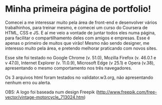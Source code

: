 # Minha primeira página de portfolio!

Comecei a me interessar muito pela área de front-end e desenvolver vários trabalhinhos, para treinar mesmo, e comecei um curso 
do Coursera de HTML, CSS e JS. E aí me veio a vontade de juntar todos eles numa página, para facilitar o compartilhamento deles com 
amigos e empresas. Esse é apenas o primeiro de muitos que virão! Mesmo não sendo designer, me interesso muito pela área, e pretendo
melhorar praticando com novos sites. 

Esse site foi testado no Google Chrome (v. 51.0), Mozilla Firefox (v. 46.0.1 e v 47.0), Internet Explorer (v. 11.0.9), Microsoft 
Edge (v 25.1) e Opera (v.38), apresentando o mesmo comportamento nos três navegadores.

Os 3 arquivos html foram testados no validator.w3.org, não apresentando nenhum erro ou alerta.

OBS: A logo foi baseada num design Freepik (http://www.freepik.com/free-vector/vintage-motorcycle_713024.htm)